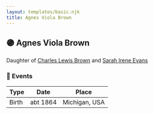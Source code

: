 ```yaml
---
layout: templates/basic.njk
title: Agnes Viola Brown
---
```

## 🟣 Agnes Viola Brown

Daughter of [Charles Lewis Brown](/people/7/70538697) and [Sarah Irene Evans](/people/4/47294572)

### 📆 Events

Type | Date | Place
------ | ------ | ------
Birth | abt 1864 | Michigan, USA
